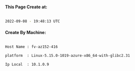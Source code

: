 
   
#### This Page Create at:

```bash

2022-09-08 - 19:48:13 UTC

```

#### Create By Machine:

```bash

Host Name : fv-az152-416

platform  : Linux-5.15.0-1019-azure-x86_64-with-glibc2.31

Ip Local  : 10.1.0.9

```

